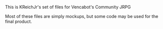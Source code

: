 This is KReichJr's set of files for Vencabot's Community JRPG 

Most of these files are simply mockups, but some 
code may be used for the final product.